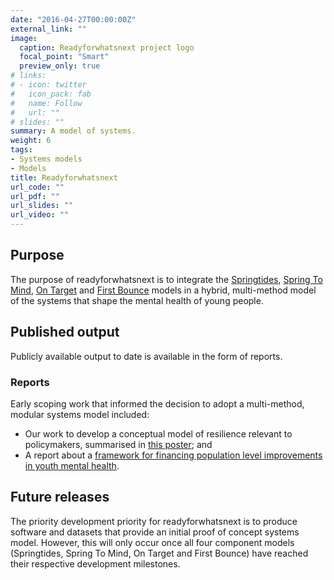 ```yaml
---
date: "2016-04-27T00:00:00Z"
external_link: ""
image:
  caption: Readyforwhatsnext project logo
  focal_point: "Smart"
  preview_only: true
# links:
# - icon: twitter
#   icon_pack: fab
#   name: Follow
#   url: ""
# slides: ""
summary: A model of systems.
weight: 6
tags:
- Systems models
- Models
title: Readyforwhatsnext
url_code: ""
url_pdf: ""
url_slides: ""
url_video: ""
---
```


## Purpose
The purpose of readyforwhatsnext is to integrate the [Springtides](/project/b_springtides-project/), [Spring To Mind](/project/c_springtolife-project/), [On Target](/project/d_ontarget-project/) and [First Bounce](/project/e_firstbounce-project/) models in a hybrid, multi-method model of the systems that shape the mental health of young people.

## Published output
Publicly available output to date is available in the form of reports.

### Reports
Early scoping work that informed the decision to adopt a multi-method, modular systems model included:

- Our work to develop a conceptual model of resilience relevant to policymakers, summarised in [this poster](https://dataverse.harvard.edu/file.xhtml?fileId=4419933&version=1.0#); and
- A report about a [framework for financing population level improvements in youth mental health](https://www.orygen.org.au/About/Orygen-Global/Files/Orygen-WEF-investment-framework.aspx).

## Future releases
The priority development priority for readyforwhatsnext is to produce software and datasets that provide an initial proof of concept systems model. However, this will only occur once all four component models (Springtides, Spring To Mind, On Target and First Bounce) have reached their respective development milestones.